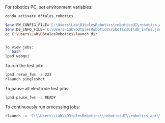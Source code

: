 

For robotics PC, set environment variables: 
```bash
conda activate d3tales_robotics

$env:FW_CONFIG_FILE='C:\Users\Lab\D3talesRobotics\roboticsUI\robotics_api\management\config\FW_config.yaml'
$env:DB_INFO_FILE='C:\Users\Lab\D3talesRobotics\roboticsUI\db_infos.json'
cd C:\Users\Lab\D3talesRobotics\launch_dir


To view jobs: 
```bash
lpad webgui
```


To run the test job: 
```bash
lpad rerun_fws -i 223 
rlaunch singleshot
```

To pause all electrode test jobs: 
```bash
lpad pause_fws -s READY
```

To continuously run processing jobs: 
```bash
rlaunch -w 'C:\\Users\\Lab\\D3talesRobotics\\roboticsUI\\robotics_api\\management\\config\\fireworker_process.yaml' rapidfire --nlaunches infinite --sleep 10
```